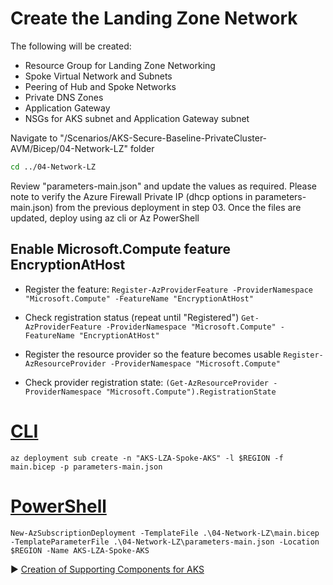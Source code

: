 # Create the Landing Zone Network

The following will be created:

* Resource Group for Landing Zone Networking
* Spoke Virtual Network and Subnets
* Peering of Hub and Spoke Networks
* Private DNS Zones
* Application Gateway
* NSGs for AKS subnet and Application Gateway subnet

Navigate to "/Scenarios/AKS-Secure-Baseline-PrivateCluster-AVM/Bicep/04-Network-LZ" folder

```bash
cd ../04-Network-LZ
```

Review "parameters-main.json" and update the values as required. Please note to verify the Azure Firewall Private IP (dhcp options in parameters-main.json) from the previous deployment in step 03. Once the files are updated, deploy using az cli or Az PowerShell

## Enable Microsoft.Compute feature EncryptionAtHost

- Register the feature: `Register-AzProviderFeature -ProviderNamespace "Microsoft.Compute" -FeatureName "EncryptionAtHost"`

- Check registration status (repeat until "Registered")
`Get-AzProviderFeature -ProviderNamespace "Microsoft.Compute" -FeatureName "EncryptionAtHost"`

- Register the resource provider so the feature becomes usable
`Register-AzResourceProvider -ProviderNamespace "Microsoft.Compute"`

- Check provider registration state:
`(Get-AzResourceProvider -ProviderNamespace "Microsoft.Compute").RegistrationState`

# [CLI](#tab/CLI)

```azurecli
az deployment sub create -n "AKS-LZA-Spoke-AKS" -l $REGION -f main.bicep -p parameters-main.json
```

# [PowerShell](#tab/PowerShell)

```azurepowershell
New-AzSubscriptionDeployment -TemplateFile .\04-Network-LZ\main.bicep -TemplateParameterFile .\04-Network-LZ\parameters-main.json -Location $REGION -Name AKS-LZA-Spoke-AKS
```

:arrow_forward: [Creation of Supporting Components for AKS](./05-aks-supporting.md)
